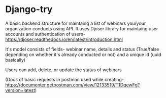 # Django-try
A basic backend structure for maintaing a list of webinars you/your organization conducts using API.
It uses Djoser library for maintaing user accounts and authentication of users- https://djoser.readthedocs.io/en/latest/introduction.html

It's model consists of fields- webinar name, details and status (True/false depending on whether it's already conducted or not) and a unique id (uuid basically)

Users can add, delete, or update the status of webinars

(Docs of basic requests in postman used while creating- https://documenter.getpostman.com/view/12133519/T1DqewFg?version=latest)

